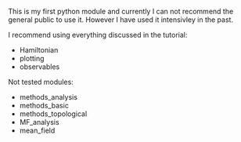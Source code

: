 This is my first python module and currently I can not recommend the general public to use it. However I have used it intensivley in the past.

I recommend using everything discussed in the tutorial:
 - Hamiltonian
 - plotting
 - observables

Not tested modules:
 - methods_analysis
 - methods_basic
 - methods_topological
 - MF_analysis
 - mean_field